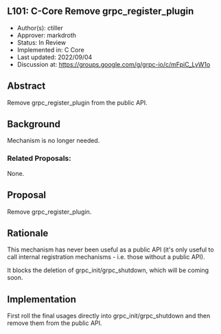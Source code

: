 L101: C-Core Remove grpc_register_plugin
----
* Author(s): ctiller
* Approver: markdroth
* Status: In Review
* Implemented in: C Core
* Last updated: 2022/09/04
* Discussion at: https://groups.google.com/g/grpc-io/c/mFpiC_LyW1o

## Abstract

Remove grpc_register_plugin from the public API.

## Background

Mechanism is no longer needed.

### Related Proposals: 

None.

## Proposal

Remove grpc_register_plugin.

## Rationale

This mechanism has never been useful as a public API (it's only useful to call internal registration mechanisms - i.e. those without a public API).

It blocks the deletion of grpc_init/grpc_shutdown, which will be coming soon.

## Implementation

First roll the final usages directly into grpc_init/grpc_shutdown and then remove them from the public API.
